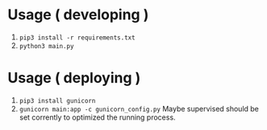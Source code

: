 # Usage ( developing )
1. `pip3 install -r requirements.txt`
2. `python3 main.py`

# Usage ( deploying )
1. `pip3 install gunicorn`
2. `gunicorn main:app -c gunicorn_config.py` Maybe supervised should be set corrently to optimized the running process.

